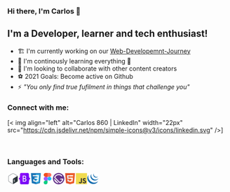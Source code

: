 ### Hi there, I'm Carlos :wave:

## I'm a Developer, learner and tech enthusiast!
- :building_construction: I'm currently working on our [Web-Developemnt-Journey](https://github.com/Carlos-860/Web-Development-Journey)
- :seedling: I'm continously learning everything :rofl:
- :dancers: I'm looking to collaborate with other content creators
- :soccer: 2021 Goals: Become active on Github
- :zap: *"You only find true fufilment in things that challenge you"*

### Connect with me:
[< img align="left" alt="Carlos 860 | LinkedIn" width="22px" src="https://cdn.jsdelivr.net/npm/simple-icons@v3/icons/linkedin.svg" />]



<br />

### Languages and Tools:

<img align="left" alt="Bash" width="26px" src="https://raw.githubusercontent.com/devicons/devicon/2ae2a900d2f041da66e950e4d48052658d850630/icons/bash/bash-original.svg" />

<img align="left" alt="Bootstrap" width="26px" src="https://raw.githubusercontent.com/devicons/devicon/2ae2a900d2f041da66e950e4d48052658d850630/icons/bootstrap/bootstrap-original.svg" />

<img align="left" alt="CSS3" width="26px" src="https://raw.githubusercontent.com/devicons/devicon/2ae2a900d2f041da66e950e4d48052658d850630/icons/css3/css3-original.svg" />

<img align="left" alt="Figma" width="26px" src="https://raw.githubusercontent.com/devicons/devicon/2ae2a900d2f041da66e950e4d48052658d850630/icons/figma/figma-original.svg" />



<img align="left" alt="Gatsby" width="26px" src="https://raw.githubusercontent.com/devicons/devicon/2ae2a900d2f041da66e950e4d48052658d850630/icons/gatsby/gatsby-original.svg" />

<img align="left" alt="HTML5" width="26px" src="https://raw.githubusercontent.com/devicons/devicon/2ae2a900d2f041da66e950e4d48052658d850630/icons/html5/html5-original.svg" />

<img align="left" alt="JavaScript" width="26px" src="https://raw.githubusercontent.com/devicons/devicon/2ae2a900d2f041da66e950e4d48052658d850630/icons/javascript/javascript-original.svg" />

<img align="left" alt="jQuery" width="26px" src="https://raw.githubusercontent.com/devicons/devicon/2ae2a900d2f041da66e950e4d48052658d850630/icons/jquery/jquery-original.svg" />






